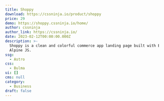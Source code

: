 ```yaml
---
title: Shoppy
download: https://cssninja.io/product/shoppy
price: 29
demo: https://shoppy.cssninja.io/home/
author: cssninja
author_link: https://cssninja.io/
date: 2023-02-12T00:00:00.000Z
description: >-
  Shoppy is a clean and colorful commerce app landing page built with Bulma and
  Alpine JS.
ssg:
  - Astro
css:
  - Bulma
ui: []
cms: null
category:
  - Business
draft: false
---
```

